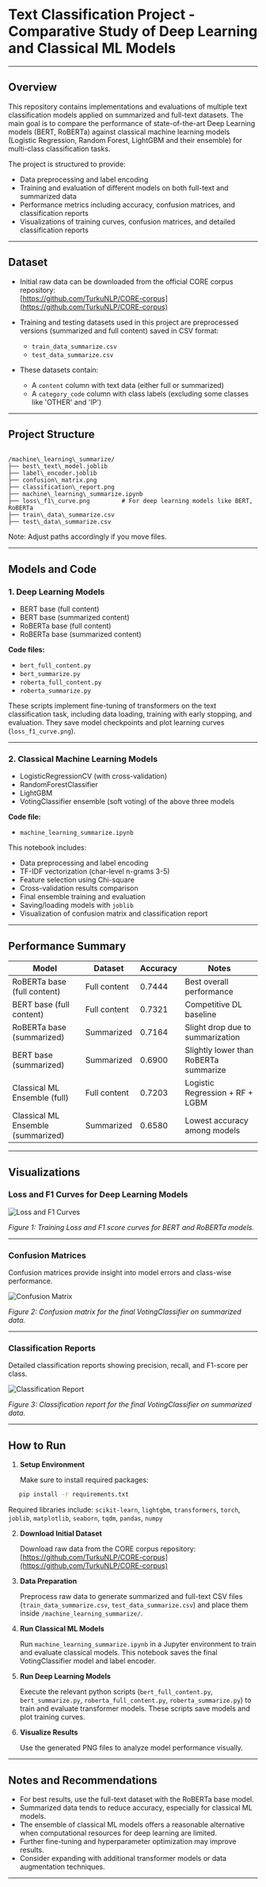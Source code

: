 
# Text Classification Project - Comparative Study of Deep Learning and Classical ML Models

---

## Overview

This repository contains implementations and evaluations of multiple text classification models applied on summarized and full-text datasets. The main goal is to compare the performance of state-of-the-art Deep Learning models (BERT, RoBERTa) against classical machine learning models (Logistic Regression, Random Forest, LightGBM and their ensemble) for multi-class classification tasks.

The project is structured to provide:

- Data preprocessing and label encoding
- Training and evaluation of different models on both full-text and summarized data
- Performance metrics including accuracy, confusion matrices, and classification reports
- Visualizations of training curves, confusion matrices, and detailed classification reports

---

## Dataset

- Initial raw data can be downloaded from the official CORE corpus repository:  
  [https://github.com/TurkuNLP/CORE-corpus](https://github.com/TurkuNLP/CORE-corpus)

- Training and testing datasets used in this project are preprocessed versions (summarized and full content) saved in CSV format:  
  - `train_data_summarize.csv`  
  - `test_data_summarize.csv`

- These datasets contain:  
  - A `content` column with text data (either full or summarized)  
  - A `category_code` column with class labels (excluding some classes like 'OTHER' and 'IP')

---

## Project Structure

```

/machine\_learning\_summarize/
├── best\_text\_model.joblib
├── label\_encoder.joblib
├── confusion\_matrix.png
├── classification\_report.png
├── machine\_learning\_summarize.ipynb
├── loss\_f1\_curve.png         # For deep learning models like BERT, RoBERTa
├── train\_data\_summarize.csv
├── test\_data\_summarize.csv

````

Note: Adjust paths accordingly if you move files.

---

## Models and Code

### 1. Deep Learning Models

- BERT base (full content)  
- BERT base (summarized content)  
- RoBERTa base (full content)  
- RoBERTa base (summarized content)  

**Code files:**  
- `bert_full_content.py`  
- `bert_summarize.py`  
- `roberta_full_content.py`  
- `roberta_summarize.py`  

These scripts implement fine-tuning of transformers on the text classification task, including data loading, training with early stopping, and evaluation. They save model checkpoints and plot learning curves (`loss_f1_curve.png`).

---

### 2. Classical Machine Learning Models

- LogisticRegressionCV (with cross-validation)  
- RandomForestClassifier  
- LightGBM  
- VotingClassifier ensemble (soft voting) of the above three models  

**Code file:**  
- `machine_learning_summarize.ipynb`

This notebook includes:  
- Data preprocessing and label encoding  
- TF-IDF vectorization (char-level n-grams 3-5)  
- Feature selection using Chi-square  
- Cross-validation results comparison  
- Final ensemble training and evaluation  
- Saving/loading models with `joblib`  
- Visualization of confusion matrix and classification report  

---

## Performance Summary

| Model                           | Dataset          | Accuracy  | Notes                             |
|--------------------------------|------------------|-----------|----------------------------------|
| RoBERTa base (full content)     | Full content     | 0.7444    | Best overall performance          |
| BERT base (full content)        | Full content     | 0.7321    | Competitive DL baseline           |
| RoBERTa base (summarized)       | Summarized       | 0.7164    | Slight drop due to summarization  |
| BERT base (summarized)          | Summarized       | 0.6900    | Slightly lower than RoBERTa summarize |
| Classical ML Ensemble (full)    | Full content     | 0.7203    | Logistic Regression + RF + LGBM   |
| Classical ML Ensemble (summarized) | Summarized   | 0.6580    | Lowest accuracy among models      |

---

## Visualizations

### Loss and F1 Curves for Deep Learning Models

![Loss and F1 Curves](./machine_learning_summarize/loss_f1_curve.png)

*Figure 1: Training Loss and F1 score curves for BERT and RoBERTa models.*

---

### Confusion Matrices

Confusion matrices provide insight into model errors and class-wise performance.

![Confusion Matrix](./machine_learning_summarize/confusion_matrix.png)

*Figure 2: Confusion matrix for the final VotingClassifier on summarized data.*

---

### Classification Reports

Detailed classification reports showing precision, recall, and F1-score per class.

![Classification Report](./machine_learning_summarize/classification_report.png)

*Figure 3: Classification report for the final VotingClassifier on summarized data.*

---

## How to Run

1. **Setup Environment**

   Make sure to install required packages:

```bash
   pip install -r requirements.txt
````

Required libraries include:
`scikit-learn`, `lightgbm`, `transformers`, `torch`, `joblib`, `matplotlib`, `seaborn`, `tqdm`, `pandas`, `numpy`

2. **Download Initial Dataset**

   Download raw data from the CORE corpus repository:
   [https://github.com/TurkuNLP/CORE-corpus](https://github.com/TurkuNLP/CORE-corpus)

3. **Data Preparation**

   Preprocess raw data to generate summarized and full-text CSV files (`train_data_summarize.csv`, `test_data_summarize.csv`) and place them inside `/machine_learning_summarize/`.

4. **Run Classical ML Models**

   Run `machine_learning_summarize.ipynb` in a Jupyter environment to train and evaluate classical models. This notebook saves the final VotingClassifier model and label encoder.

5. **Run Deep Learning Models**

   Execute the relevant python scripts (`bert_full_content.py`, `bert_summarize.py`, `roberta_full_content.py`, `roberta_summarize.py`) to train and evaluate transformer models. These scripts save models and plot training curves.

6. **Visualize Results**

   Use the generated PNG files to analyze model performance visually.

---

## Notes and Recommendations

* For best results, use the full-text dataset with the RoBERTa base model.
* Summarized data tends to reduce accuracy, especially for classical ML models.
* The ensemble of classical ML models offers a reasonable alternative when computational resources for deep learning are limited.
* Further fine-tuning and hyperparameter optimization may improve results.
* Consider expanding with additional transformer models or data augmentation techniques.

---


```
